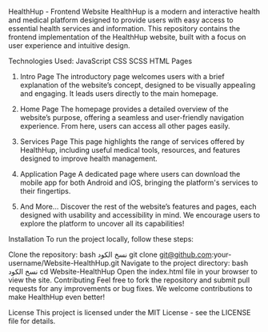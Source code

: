 HealthHup - Frontend Website
HealthHup is a modern and interactive health and medical platform designed to provide users with easy access to essential health services and information. This repository contains the frontend implementation of the HealthHup website, built with a focus on user experience and intuitive design.

Technologies Used:
JavaScript
CSS
SCSS
HTML
Pages
1. Intro Page
The introductory page welcomes users with a brief explanation of the website’s concept, designed to be visually appealing and engaging. It leads users directly to the main homepage.

2. Home Page
The homepage provides a detailed overview of the website’s purpose, offering a seamless and user-friendly navigation experience. From here, users can access all other pages easily.

3. Services Page
This page highlights the range of services offered by HealthHup, including useful medical tools, resources, and features designed to improve health management.

4. Application Page
A dedicated page where users can download the mobile app for both Android and iOS, bringing the platform's services to their fingertips.

5. And More...
Discover the rest of the website’s features and pages, each designed with usability and accessibility in mind. We encourage users to explore the platform to uncover all its capabilities!

Installation
To run the project locally, follow these steps:

Clone the repository:
bash
نسخ الكود
git clone git@github.com:your-username/Website-HealthHup.git
Navigate to the project directory:
bash
نسخ الكود
cd Website-HealthHup
Open the index.html file in your browser to view the site.
Contributing
Feel free to fork the repository and submit pull requests for any improvements or bug fixes. We welcome contributions to make HealthHup even better!

License
This project is licensed under the MIT License - see the LICENSE file for details.

